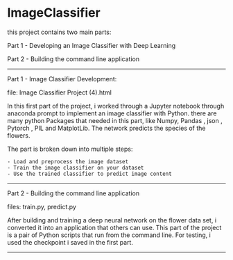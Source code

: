 # ImageClassifier

this project contains two main parts: 

Part 1 - Developing an Image Classifier with Deep Learning

Part 2 - Building the command line application

-------------------------------------------------------------------------------

Part 1 - Image Classifier Development: 

  file: Image Classifier Project (4).html
  
  In this first part of the project, i worked through a Jupyter notebook through anaconda prompt to implement an image classifier with Python. there are many python Packages that needed in this part, like Numpy, Pandas , json , Pytorch , PIL and MatplotLib.
  The network predicts the species of the flowers.
  
  The part is broken down into multiple steps:

    - Load and preprocess the image dataset
    - Train the image classifier on your dataset
    - Use the trained classifier to predict image content


-------------------------------------------------------------------------------
  
Part 2 - Building the command line application

  files: train.py, predict.py
  
  After building and training a deep neural network on the flower data set, i converted it into an application that others can use. This part of the project is a pair of Python scripts that run from the command line. For testing, i used the checkpoint i saved in the first part.
  
-------------------------------------------------------------------------------
